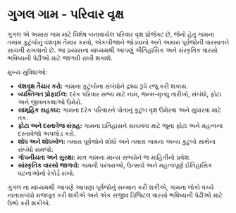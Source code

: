 <h1>ગુગલ ગામ - પરિવાર વૃક્ષ</h1>

<p>ગુગલ એ અમારા ગામ માટે વિશેષ બનાવાયેલ પરિવાર વૃક્ષ પ્રોજેક્ટ છે, જેનો હેતુ ગામના તમામ કુટુંબોનું વંશવૃક્ષ તૈયાર કરવો, એકબીજાને જોડવાનો અને અમારા પૂર્વજોની વારસાતને સાચવી રાખવાનો છે. આ પ્રયાસના માધ્યમથી આપણું ઐતિહાસિક અને સંસ્કૃતિક વારસો ભવિષ્યની પેઢીઓ માટે જાળવી રાખી શકાશે.</p>

મુખ્ય સુવિધાઓ:
<ul>
  <li><b>વંશવૃક્ષ તૈયાર કરો:</b> ગામના કુટુંબોના સંબંધોને દ્રશ્ય રૂપે રજૂ કરી શકાય.</li>
  <li><b>વ્યક્તિગત પ્રોફાઈલ:</b> દરેક પરિવાર સભ્ય માટે નામ, જન્મ-મૃત્યુ તારીખો, સંબંધો, ફોટા અને જીવનકથાઓ ઉમેરો.</li>
  <li><b>સામૂહિક સહકાર:</b> ગામના દરેક પરિવારને પોતાનું કુટુંબ વૃક્ષ ઉમેરવા અને સુધારવા માટે તક.</li>
  <li><b>ફોટા અને દસ્તાવેજ સંગ્રહ:</b> ગામના ઇતિહાસને સાચવવા માટે જૂના ફોટા અને મહત્વના દસ્તાવેજો અપલોડ કરો.</li>
  <li><b>શોધ અને શોધખોળ:</b> તમારા પૂર્વજોને શોધો અને તમારા ગામના અન્ય કુટુંબો સાથેના સંબંધો સમજો.</li>
  <li><b>ગોપનીયતા અને સુરક્ષા:</b> માત્ર ગામના માન્ય સભ્યોને જ માહિતીનો પ્રવેશ.</li>
  <li><b>સાંસ્કૃતિક વારસો જાળવો:</b> ગામની પરંપરાઓ, ઉત્સવો અને મહત્વપૂર્ણ ઈતિહાસિક ઘટનાઓનો રેકોર્ડ રાખો.</li>
</ul>

ગુગલ ના માધ્યમથી આપણે આપણા પૂર્વજોનું સન્માન કરી શકીએ, ગામના લોકો વચ્ચે નાતાસબંધો મજબૂત કરી શકીએ અને એક સજીવ ડિજિટલ વારસો ભવિષ્યની પેઢીઓ માટે ઉભો કરી શકીએ.

